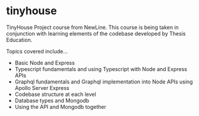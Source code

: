 # tinyhouse
TinyHouse Project course from NewLine.
This course is being taken in conjunction with learning elements of the codebase developed by Thesis Education.

Topics covered include...
- Basic Node and Express
- Typescript fundamentals and using Typescript with Node and Express APIs 
- Graphql fundamentals and Graphql implementation into Node APIs using Apollo Server Express
- Codebase structure at each level
- Database types and Mongodb
- Using the API and Mongodb together
